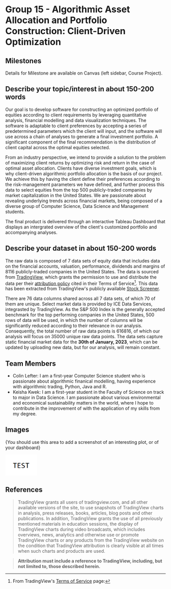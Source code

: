 # Group 15 - Algorithmic Asset Allocation and Portfolio Construction: Client-Driven Optimization

## Milestones

Details for Milestone are available on Canvas (left sidebar, Course Project).

## Describe your topic/interest in about 150-200 words

Our goal is to develop software for constructing an optimized portfolio of equities according to client requirements by leveraging quantitative analysis, financial modelling and data visualization techniques. The software is adaptable to client preferences by accepting a series of predetermined parameters which the client will input, and the software will use across a chain of analyses to generate a final investment portfolio. A significant component of the final recommendation is the distribution of client capital across the optimal equities selected.

From an industry perspective, we intend to provide a solution to the problem of maximizing client returns by optimizing risk and return in the case of optimal asset allocation. Clients have diverse investment goals, which is why client-driven algorithmic portfolio allocation is the basis of our project. We achieve this by having the client define their preferences according to the risk-management parameters we have defined, and further process this data to select equities from the top 500 publicly-traded companies by market capitalization in the United States. We are passionate about revealing underlying trends across financial markets, being composed of a diverse group of Computer Science, Data Science and Management students.

The final product is delivered through an interactive Tableau Dashboard that displays an intergrated overview of the client's customized portfolio and accompanying analyses.

## Describe your dataset in about 150-200 words

The raw data is composed of 7 data sets of equity data that includes data on the financial accounts, valuation, performance, dividends and margins of 8116 publicly-traded companies in the United States. The data is sourced from [TradingView](https://www.tradingview.com/), which grants the permission to use and distribute the data per their [attribution policy](https://www.tradingview.com/policies/) cited in their Terms of Service[^1]. This data has been extracted from TradingView's publicly available [Stock Screener](https://www.tradingview.com/screener/).

There are 76 data columns shared across all 7 data sets, of which 70 of them are unique. Select market data is provided by ICE Data Services, integrasted by TradingView. As the S&P 500 Index is the generally accepted benchmark for the top performing companies in the United States, 500 rows of data will be used, in which the number of columns will be significantly reduced according to their relevance in our analysis. Consequently, the total number of raw data points is 616816, of which our analysis will focus on 35000 unique raw data points. The data sets capture static financial market data for the **30th of January, 2023**, which can be updated by uploading new data, but for our analysis, will remain constant.

## Team Members

- Colin Lefter: I am a first-year Computer Science student who is passionate about algorithmic finanical modelling, having experience with algorithmic trading, Python, Java and R.
- Keisha Kwek: I am a first-year student in the Faculty of Science on track to major in Data Science. I am passionate about various environmental and economical sustainability matters in the world, where I hope to contribute in the improvement of with the application of my skills from my degree.

## Images

{You should use this area to add a screenshot of an interesting plot, or of your dashboard}

<img src ="images/test.png" width="100px">

## References

[^1]: From TradingView's [Terms of Service](https://www.tradingview.com/policies/) page:

> TradingView grants all users of tradingview.com, and all other available versions of the site, to use snapshots of TradingView charts in analysis, press releases, books, articles, blog posts and other publications. In addition, TradingView grants the use of all previously mentioned materials in education sessions, the display of TradingView charts during video broadcasts, which includes overviews, news, analytics and otherwise use or promote TradingView charts or any products from the TradingView website on the condition that TradingView attribution is clearly visible at all times when such charts and products are used.

> **Attribution must include a reference to TradingView, including, but not limited to, those described herein.**
